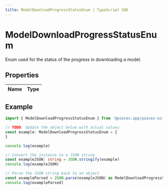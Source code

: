 ```yaml
---
title: ModelDownloadProgressStatusEnum | TypeScript SDK
---
```



# ModelDownloadProgressStatusEnum

Enum used for the status of the progress in downloading a model.

## Properties

Name | Type
------------ | -------------

## Example

```typescript
import { ModelDownloadProgressStatusEnum } from '@pieces.app/pieces-os-client'

// TODO: Update the object below with actual values
const example: ModelDownloadProgressStatusEnum = {
}

console.log(example)

// Convert the instance to a JSON string
const exampleJSON: string = JSON.stringify(example)
console.log(exampleJSON)

// Parse the JSON string back to an object
const exampleParsed = JSON.parse(exampleJSON) as ModelDownloadProgressStatusEnum
console.log(exampleParsed)
```


